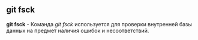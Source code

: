 ## git fsck

**git fsck** - Команда *git fsck* используется для проверки внутренней базы данных на предмет наличия ошибок и несоответствий.